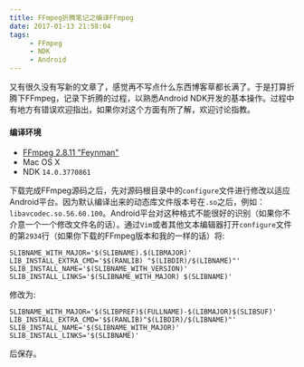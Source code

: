 ```yaml
---
title: FFmpeg折腾笔记之编译FFmpeg
date: 2017-01-13 21:58:04
tags: 
     - FFmpeg
     - NDK
     - Android
---
```


​        又有很久没有写新的文章了，感觉再不写点什么东西博客草都长满了。于是打算折腾下FFmpeg，记录下折腾的过程，以熟悉Android NDK开发的基本操作。过程中有地方有错误欢迎指出，如果你对这个方面有所了解，欢迎讨论指教。

#### 编译环境

- [FFmpeg 2.8.11 "Feynman"](https://ffmpeg.org/releases/ffmpeg-2.8.11.tar.bz2)
- Mac OS X 
- NDK  `14.0.3770861`



下载完成FFmpeg源码之后，先对源码根目录中的`configure`文件进行修改以适应Android平台。因为默认编译出来的动态库文件版本号在`.so`之后，例如：`libavcodec.so.56.60.100`。Android平台对这种格式不能很好的识别（如果你不介意一个一个修改文件名的话）。通过`Vim`或者其他文本编辑器打开`configure`文件的第`2934`行（如果你下载的FFmpeg版本和我的一样的话）将:



```shell
SLIBNAME_WITH_MAJOR='$(SLIBNAME).$(LIBMAJOR)'
LIB_INSTALL_EXTRA_CMD='$$(RANLIB) "$(LIBDIR)/$(LIBNAME)"'
SLIB_INSTALL_NAME='$(SLIBNAME_WITH_VERSION)'
SLIB_INSTALL_LINKS='$(SLIBNAME_WITH_MAJOR) $(SLIBNAME)'
```



修改为:

```shell
SLIBNAME_WITH_MAJOR='$(SLIBPREF)$(FULLNAME)-$(LIBMAJOR)$(SLIBSUF)'  
LIB_INSTALL_EXTRA_CMD='$$(RANLIB)"$(LIBDIR)/$(LIBNAME)"'  
SLIB_INSTALL_NAME='$(SLIBNAME_WITH_MAJOR)'  
SLIB_INSTALL_LINKS='$(SLIBNAME)'
```

后保存。